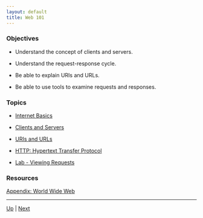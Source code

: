 ```yaml
---
layout: default
title: Web 101
---
```


### Objectives

* Understand the concept of clients and servers.

* Understand the request-response cycle.

* Be able to explain URIs and URLs.

* Be able to use tools to examine requests and responses.


### Topics
*  [Internet Basics](internet-basics.md) 

*  [Clients and Servers](clients-and-servers.md) 

*  [URIs and URLs](uri.md) 

*  [HTTP: Hypertext Transfer Protocol](http-protocol.md) 

*  [Lab - Viewing Requests](labs.md) 



### Resources

[Appendix: World Wide Web](resources/WorldWideWeb.md)

<hr>

[Up](../README.md) | [Next](internet-basics.md)
